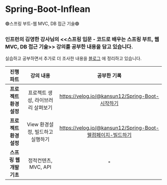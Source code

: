 # Spring-Boot-Inflean
🟢스프링 부트-웹 MVC, DB 접근 기술🟢

### 인프런의 김영한 강사님의 <<스프링 입문 - 코드로 배우는 스프링 부트, 웹 MVC, DB 접근 기술>> 강의를 공부한 내용을 담고 있습니다. 

실습하고 공부하면서 추가로 더 조사한 내용을 [블로그](https://velog.io/@kansun12) 에 정리하고 있습니다.

|진행 파트|강의 내용|공부한 기록|
|:---:|:---:|:---:|
|**프로젝트 환경설정**|프로젝트 생성, 라이브러리 살펴보기|https://velog.io/@kansun12/Spring-Boot-시작하기|
|**프로젝트 환경설정**|View 환경설정, 빌드하고 실행하기|https://velog.io/@kansun12/Spring-Boot-웰컴페이지-빌드하기|
|**스프링 웹 개발 기초**|정적컨텐츠, MVC, API|"|
